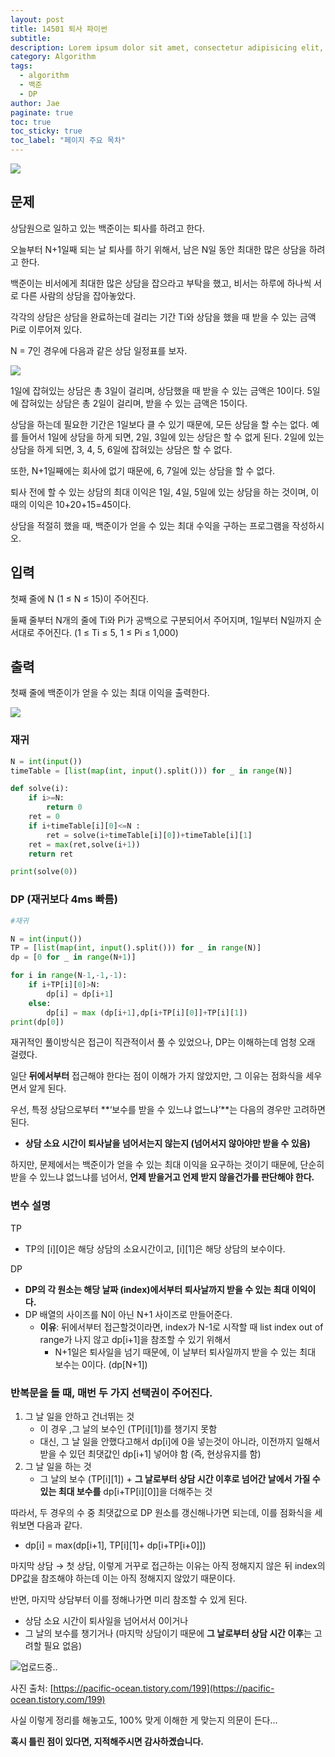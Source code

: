 ```yaml
---
layout: post
title: 14501 퇴사 파이썬
subtitle:
description: Lorem ipsum dolor sit amet, consectetur adipisicing elit, sed do eiusmod tempor incididunt ut labore et dolore magna aliqua.
category: Algorithm
tags:
  - algorithm
  - 백준
  - DP
author: Jae
paginate: true
toc: true
toc_sticky: true
toc_label: "페이지 주요 목차"
---
```


![](https://imagedelivery.net/v7-TZByhOiJbNM9RaUdzSA/6cfc4c27-0a8c-4d34-103d-1c47213f5f00/public)

## 문제

상담원으로 일하고 있는 백준이는 퇴사를 하려고 한다.

오늘부터 N+1일째 되는 날 퇴사를 하기 위해서, 남은 N일 동안 최대한 많은 상담을 하려고 한다.

백준이는 비서에게 최대한 많은 상담을 잡으라고 부탁을 했고, 비서는 하루에 하나씩 서로 다른 사람의 상담을 잡아놓았다.

각각의 상담은 상담을 완료하는데 걸리는 기간 Ti와 상담을 했을 때 받을 수 있는 금액 Pi로 이루어져 있다.

N = 7인 경우에 다음과 같은 상담 일정표를 보자.

![](https://imagedelivery.net/v7-TZByhOiJbNM9RaUdzSA/0558c7ee-4396-4f0f-7e6f-f9e656861900/public)

1일에 잡혀있는 상담은 총 3일이 걸리며, 상담했을 때 받을 수 있는 금액은 10이다. 5일에 잡혀있는 상담은 총 2일이 걸리며, 받을 수 있는 금액은 15이다.

상담을 하는데 필요한 기간은 1일보다 클 수 있기 때문에, 모든 상담을 할 수는 없다. 예를 들어서 1일에 상담을 하게 되면, 2일, 3일에 있는 상담은 할 수 없게 된다. 2일에 있는 상담을 하게 되면, 3, 4, 5, 6일에 잡혀있는 상담은 할 수 없다.

또한, N+1일째에는 회사에 없기 때문에, 6, 7일에 있는 상담을 할 수 없다.

퇴사 전에 할 수 있는 상담의 최대 이익은 1일, 4일, 5일에 있는 상담을 하는 것이며, 이때의 이익은 10+20+15=45이다.

상담을 적절히 했을 때, 백준이가 얻을 수 있는 최대 수익을 구하는 프로그램을 작성하시오.

## 입력

첫째 줄에 N (1 ≤ N ≤ 15)이 주어진다.

둘째 줄부터 N개의 줄에 Ti와 Pi가 공백으로 구분되어서 주어지며, 1일부터 N일까지 순서대로 주어진다. (1 ≤ Ti ≤ 5, 1 ≤ Pi ≤ 1,000)

## 출력

첫째 줄에 백준이가 얻을 수 있는 최대 이익을 출력한다.

![](https://imagedelivery.net/v7-TZByhOiJbNM9RaUdzSA/de747c3b-c7d1-48a3-efc6-e11a093d1600/public)

### 재귀

```python
N = int(input())
timeTable = [list(map(int, input().split())) for _ in range(N)]

def solve(i):
    if i>=N:
        return 0
    ret = 0
    if i+timeTable[i][0]<=N :
        ret = solve(i+timeTable[i][0])+timeTable[i][1]
    ret = max(ret,solve(i+1))
    return ret

print(solve(0))
```

### DP (재귀보다 4ms 빠름)

```python
#재귀

N = int(input())
TP = [list(map(int, input().split())) for _ in range(N)]
dp = [0 for _ in range(N+1)]

for i in range(N-1,-1,-1):
    if i+TP[i][0]>N:
        dp[i] = dp[i+1]
    else:
        dp[i] = max (dp[i+1],dp[i+TP[i][0]]+TP[i][1])
print(dp[0])
```

재귀적인 풀이방식은 접근이 직관적이서 풀 수 있었으나, DP는 이해하는데 엄청 오래 걸렸다.

일단 **뒤에서부터** 접근해야 한다는 점이 이해가 가지 않았지만, 그 이유는 점화식을 세우면서 알게 된다.

우선, 특정 상담으로부터 **‘보수를 받을 수 있느냐 없느냐’**는 다음의 경우만 고려하면 된다.

- **상담 소요 시간이 퇴사날을 넘어서는지 않는지 (넘어서지 않아야만 받을 수 있음)**

하지만, 문제에서는 백준이가 얻을 수 있는 최대 이익을 요구하는 것이기 때문에, 단순히 받을 수 있느냐 없느냐를 넘어서, **언제 받을거고 언제 받지 않을건가를 판단해야 한다.**

### 변수 설명

TP

- TP의 [i][0]은 해당 상담의 소요시간이고, [i][1]은 해당 상담의 보수이다.

DP

- **DP의 각 원소는 해당 날짜 (index)에서부터 퇴사날까지 받을 수 있는 최대 이익이다.**
- DP 배열의 사이즈를 N이 아닌 N+1 사이즈로 만들어준다.
  - **이유**: 뒤에서부터 접근할것이라면, index가 N-1로 시작할 때 list index out of range가 나지 않고 dp[i+1]을 참조할 수 있기 위해서
    - N+1일은 퇴사일을 넘기 때문에, 이 날부터 퇴사일까지 받을 수 있는 최대 보수는 0이다. (dp[N+1])

### 반복문을 돌 때, 매번 두 가지 선택권이 주어진다.

1. 그 날 일을 안하고 건너뛰는 것
   - 이 경우 ,그 날의 보수인 (TP[i][1])를 챙기지 못함
   - 대신, 그 날 일을 안했다고해서 dp[i]에 0을 넣는것이 아니라, 이전까지 일해서 받을 수 있던 최댓값인 dp[i+1] 넣어야 함 (즉, 현상유지를 함)
2. 그 날 일을 하는 것
   - 그 날의 보수 (TP[i][1]) + **그 날로부터 상담 시간 이후로 넘어간 날에서 가질 수 있는 최대 보수를** dp[i+TP[i][0]]을 더해주는 것

따라서, 두 경우의 수 중 최댓값으로 DP 원소를 갱신해나가면 되는데, 이를 점화식을 세워보면 다음과 같다.

- dp[i] = max(dp[i+1], TP[i][1]+ dp[i+TP[i+0]])

마지막 상담 → 첫 상담, 이렇게 거꾸로 접근하는 이유는 아직 정해지지 않은 뒤 index의 DP값을 참조해야 하는데 이는 아직 정해지지 않았기 때문이다.

반면, 마지막 상담부터 이를 정해나가면 미리 참조할 수 있게 된다.

- 상담 소요 시간이 퇴사일을 넘어서서 0이거나
- 그 날의 보수를 챙기거나 (마지막 상담이기 때문에 **그 날로부터 상담 시간 이후**는 고려할 필요 없음)

![업로드중..](blob:https://velog.io/181118e0-3660-4b01-8629-e2c6c47f8161)

사진 출처: [https://pacific-ocean.tistory.com/199](https://pacific-ocean.tistory.com/199)

사실 이렇게 정리를 해놓고도, 100% 맞게 이해한 게 맞는지 의문이 든다...

**혹시 틀린 점이 있다면, 지적해주시면 감사하곘습니다.**
